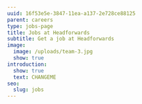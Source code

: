 ```yaml
---
uuid: 16f53e5e-3847-11ea-a137-2e728ce88125
parent: careers
type: jobs-page
title: Jobs at Headforwards
subtitle: Get a job at Headforwards
image:
  image: /uploads/team-3.jpg
  show: true
introduction:
  show: true
  text: CHANGEME
seo:
  slug: jobs
---
```


